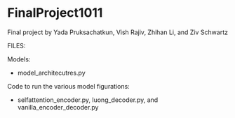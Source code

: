 # FinalProject1011

Final project by Yada Pruksachatkun, Vish Rajiv, Zhihan Li, and Ziv Schwartz

FILES: 

Models: 
 - model_architecutres.py

Code to run the various model figurations:
- selfattention_encoder.py, luong_decoder.py, and vanilla_encoder_decoder.py 
